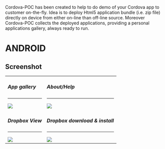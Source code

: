 Cordova-POC has been created to help to do demo of your Cordova app to customer on-the-fly. 
Idea is to deploy Html5 application bundle (i.e. zip file) directly on device from either on-line than off-line source. 
Moreover Cordova-POC collects the deployed applications, providing a personal applications gallery, always ready to run.



# ANDROID 

## Screenshot

<table>

<tr>
<td>
 <h5>App gallery</h5><hr>	
 <img src="https://raw.github.com/bsorrentino/cordova-poc/master/src/site/android-app.png">
</td>
<td>
 <h5>About/Help</h5><hr>	
 <img src="https://raw.github.com/bsorrentino/cordova-poc/master/src/site/android-info.png">
</td>
</tr>

<tr>
<td>
 <h5>Dropbox View</h5><hr>	
 <img src="https://raw.github.com/bsorrentino/cordova-poc/master/src/site/android-dbox-02.png">
</td>
<td>
 <h5>Dropbox download & install</h5><hr>	
 <img src="https://raw.github.com/bsorrentino/cordova-poc/master/src/site/android-dbox-03.png">
</td>
</tr>
</table>